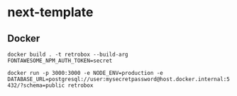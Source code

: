 # next-template

## Docker

`docker build . -t retrobox --build-arg FONTAWESOME_NPM_AUTH_TOKEN=secret`

`docker run -p 3000:3000 -e NODE_ENV=production -e DATABASE_URL=postgresql://user:mysecretpassword@host.docker.internal:5432/?schema=public retrobox`
